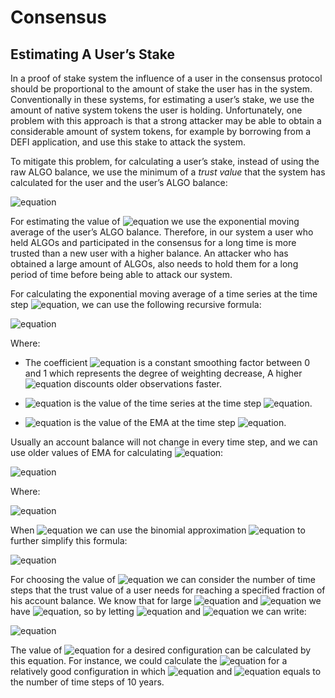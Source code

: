 # Consensus

## Estimating A User’s Stake

In a proof of stake system the influence of a user in the consensus protocol should be proportional to the amount of
stake the user has in the system. Conventionally in these systems, for estimating a user’s stake, we use the amount of
native system tokens the user is holding. Unfortunately, one problem with this approach is that a strong attacker may be
able to obtain a considerable amount of system tokens, for example by borrowing from a DEFI application, and use this
stake to attack the system.

To mitigate this problem, for calculating a user’s stake, instead of using the raw ALGO balance, we use the minimum of
a *trust value* that the system has calculated for the user and the user’s ALGO balance:

![equation](https://latex.codecogs.com/png.latex?\dpi{120}&space;Stake_{user}&space;=&space;\min&space;(Balance_{user},Trust_{user}))

For estimating the value of ![equation](https://latex.codecogs.com/gif.latex?\inline&space;Trust_{user}) we use the
exponential moving average of the user’s ALGO balance. Therefore, in our system a user who held ALGOs and participated
in the consensus for a long time is more trusted than a new user with a higher balance. An attacker who has obtained a
large amount of ALGOs, also needs to hold them for a long period of time before being able to attack our system.

For calculating the exponential moving average of a time series at the time
step ![equation](https://latex.codecogs.com/gif.latex?\inline&space;t), we can use the following recursive formula:

![equation](https://latex.codecogs.com/png.latex?\dpi{120}&space;M_t&space;=&space;(1&space;-&space;\alpha)&space;M_{t-1}&space;+&space;\alpha&space;X_t&space;=&space;M_{t-1}&space;+&space;\alpha&space;(X_t&space;-&space;M_{t-1}))

Where:

- The coefficient ![equation](https://latex.codecogs.com/gif.latex?\inline&space;\alpha) is a constant smoothing factor
  between 0 and 1 which represents the degree of weighting decrease, A higher
  ![equation](https://latex.codecogs.com/gif.latex?\inline&space;\alpha) discounts older observations faster.

- ![equation](https://latex.codecogs.com/gif.latex?\inline&space;X_t) is the value of the time series at the time
  step ![equation](https://latex.codecogs.com/gif.latex?\inline&space;t).

- ![equation](https://latex.codecogs.com/gif.latex?\inline&space;M_t) is the value of the EMA at the time
  step ![equation](https://latex.codecogs.com/gif.latex?\inline&space;t).

Usually an account balance will not change in every time step, and we can use older values of EMA for
calculating ![equation](https://latex.codecogs.com/gif.latex?\inline&space;M_t):

![equation](https://latex.codecogs.com/png.latex?\dpi{120}&space;M_t&space;=&space;(1&space;-&space;\alpha)^{t-k}M_k&space;+&space;[1&space;-&space;(1&space;-&space;\alpha)^{t&space;-&space;k}]X)

Where:

![equation](https://latex.codecogs.com/png.latex?\dpi{120}&space;X&space;=&space;X_{k+1}&space;=&space;X_{k+2}&space;=&space;\dots&space;=&space;X_t)

When ![equation](https://latex.codecogs.com/gif.latex?\inline&space;|nx|&space;\ll&space;1) we can use the binomial
approximation ![equation](https://latex.codecogs.com/gif.latex?\inline&space;(1&space;+&space;x)^n&space;\approx&space;1&space;+&space;nx)
to further simplify this formula:

![equation](https://latex.codecogs.com/png.latex?\dpi{120}&space;M_t&space;=&space;M_k&space;+&space;(t&space;-&space;k)&space;\alpha&space;(X&space;-&space;M_k))

For choosing the value of ![equation](https://latex.codecogs.com/gif.latex?\inline&space;\alpha) we can consider the
number of time steps that the trust value of a user needs for reaching a specified fraction of his account balance. We
know that for large ![equation](https://latex.codecogs.com/gif.latex?\inline&space;n) and
![equation](https://latex.codecogs.com/gif.latex?\inline&space;|x|&space;<&space;1) we
have ![equation](https://latex.codecogs.com/gif.latex?\inline&space;(1&space;+&space;x)^n&space;\approx&space;e^{nx}),
so by letting
![equation](https://latex.codecogs.com/gif.latex?\inline&space;M_k&space;=&space;0)
and ![equation](https://latex.codecogs.com/gif.latex?\inline&space;n&space;=&space;t&space;-&space;k) we can write:

![equation](https://latex.codecogs.com/png.latex?\dpi{120}&space;\alpha&space;=-&space;\frac{\ln\left(1&space;-&space;\frac{M_{n+k}}{X}\right)}{n})

The value of ![equation](https://latex.codecogs.com/gif.latex?\inline&space;\alpha) for a desired configuration can be
calculated by this equation. For instance, we could calculate
the ![equation](https://latex.codecogs.com/gif.latex?\inline&space;\alpha) for a relatively good configuration in
which ![equation](https://latex.codecogs.com/gif.latex?\inline&space;M_{n+k}&space;=&space;0.8X)
and ![equation](https://latex.codecogs.com/gif.latex?\inline&space;n)
equals to the number of time steps of 10 years.

